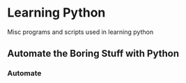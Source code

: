 # Learning Python
Misc programs and scripts used in learning python

##  Automate the Boring Stuff with Python

### Automate
